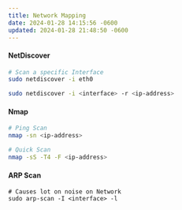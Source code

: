 ```yaml
---
title: Network Mapping
date: 2024-01-28 14:15:56 -0600
updated: 2024-01-28 21:48:50 -0600
---
```


#### NetDiscover

````bash
# Scan a specific Interface
sudo netdiscover -i eth0

sudo netdiscover -i <interface> -r <ip-address>
````

#### Nmap

````bash
# Ping Scan
nmap -sn <ip-address> 

# Quick Scan
nmap -sS -T4 -F <ip-address> 
````

#### ARP Scan

````shell
# Causes lot on noise on Network
sudo arp-scan -I <interface> -l
````
